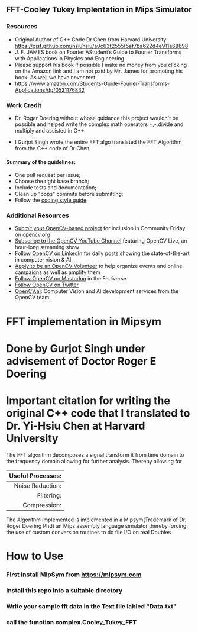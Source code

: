 ## FFT-Cooley Tukey Implentation in Mips Simulator


### Resources

* Original Author of C++ Code Dr Chen from Harvard University https://gist.github.com/hsiuhsiu/a0c63f2555f5af7ba622d4e911a68898
*  J. F. JAMES book on Fourier AStudent’s Guide to Fourier Transforms with Applications in Physics and Engineering
*  Please support his book if possible I make no money from you clicking on the Amazon link and I am not paid by Mr. James for promoting his book. As well we have never met
*  https://www.amazon.com/Students-Guide-Fourier-Transforms-Applications/dp/0521176832
### Work Credit
* Dr. Roger Doering without whose guidance this project wouldn't be possible and helped write the complex math operators +,-,divide and multiply and assisted in C++

* I Gurjot Singh wrote the entire FFT algo translated the FFT Algorithm from the C++ code of Dr Chen 



#### Summary of the guidelines:

* One pull request per issue;
* Choose the right base branch;
* Include tests and documentation;
* Clean up "oops" commits before submitting;
* Follow the [coding style guide](https://github.com/opencv/opencv/wiki/Coding_Style_Guide).

### Additional Resources

* [Submit your OpenCV-based project](https://form.jotform.com/233105358823151) for inclusion in Community Friday on opencv.org
* [Subscribe to the OpenCV YouTube Channel](http://youtube.com/@opencvofficial) featuring OpenCV Live, an hour-long streaming show
* [Follow OpenCV on LinkedIn](http://linkedin.com/company/opencv/) for daily posts showing the state-of-the-art in computer vision & AI
* [Apply to be an OpenCV Volunteer](https://form.jotform.com/232745316792159) to help organize events and online campaigns as well as amplify them
* [Follow OpenCV on Mastodon](http://mastodon.social/@opencv) in the Fediverse
* [Follow OpenCV on Twitter](https://twitter.com/opencvlive)
* [OpenCV.ai](https://opencv.ai): Computer Vision and AI development services from the OpenCV team.

















# FFT implementation in Mipsym 
# Done by Gurjot Singh under advisement of Doctor Roger E Doering
# Important citation for writing the original C++ code that I translated to Dr. Yi-Hsiu Chen at Harvard University
The FFT algorithm decomposes a signal transform it from time domain to the frequency domain allowing for further analysis. Thereby allowing for 

| Useful Processes: | 
|---:|
| Noise Reduction:  | 
| Filtering:        | 
| Compression:      | 

The Algorithm implemented is implemented in a Mipsym(Trademark of Dr. Roger Doering Phd) an Mips assembly language simulator thereby forcing the use of custom conversion routines to do file I/O on real Doubles

#  How to Use
  ### First Install MipSym from https://mipsym.com
  ### Install this repo into a suitable directory
  ### Write your sample fft data in the Text file labled "Data.txt"
  ### call the function complex.Cooley_Tukey_FFT
